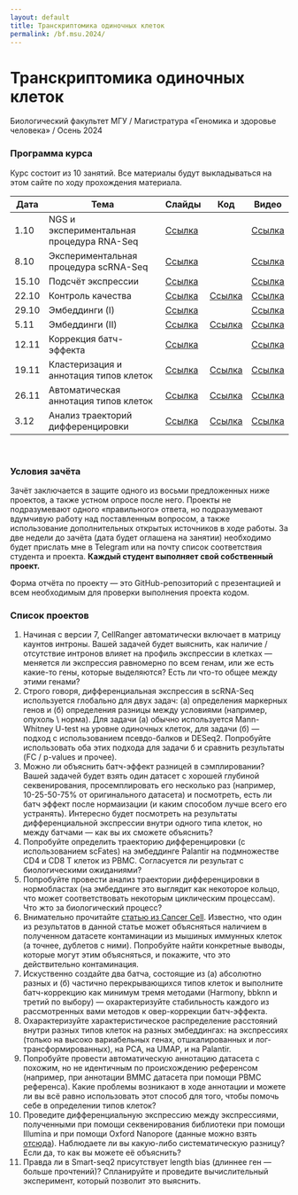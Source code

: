 ```yaml
---
layout: default
title: Транскриптомика одиночных клеток
permalink: /bf.msu.2024/
---
```

# **Транскриптомика одиночных клеток**
Биологический факультет МГУ / Магистратура «Геномика и здоровье человека» / Осень 2024

### Программа курса
Курс состоит из 10 занятий. Все материалы будут выкладываться на этом сайте по ходу прохождения материала.

|Дата|Тема|Слайды|Код|Видео|
|-|-|-|-|-|
|1.10|NGS и экспериментальная процедура RNA-Seq|[Ссылка](https://docs.google.com/presentation/d/1BqxeN5guo2LtBXgBzQ19sVrDjcDfidU2qYjzsYBVrT4/edit?usp=sharing)||[Ссылка](https://youtu.be/LoTAXsJEJEs)|
|8.10|Экспериментальная процедура scRNA-Seq|[Ссылка](https://docs.google.com/presentation/d/1Ik5GsxAgIIw4g1dlbuBshhp2OgmuLYdCUbA0p9iO88M/edit?usp=sharing)||[Ссылка](https://youtu.be/fVz7Ln9NKcg)|
|15.10|Подсчёт экспрессии|[Ссылка](https://docs.google.com/presentation/d/1Pv0MlykqIco_53cb8IzfoUkXiCS8Ip9OU8cti4_3q74/edit?usp=sharing)||[Ссылка](https://youtu.be/3v4has-3d2M)|
|22.10|Контроль качества|[Ссылка](https://docs.google.com/presentation/d/1UtCCebCVwyBm05E27hlXHcPTi2nbzty__xGpo_eHb4o/edit?usp=sharing)|[Ссылка](https://colab.research.google.com/drive/1btQ_tWsvo-IcNpuuGN0Sj9OVUWIb6aQo?usp=sharing)|[Ссылка](https://youtu.be/qegzAWlklUg)|
|29.10|Эмбеддинги (I)|[Ссылка](https://docs.google.com/presentation/d/1mXa0JdOGmAFK8QODllrHP7QVRn9vn4RbBhRcjEND_f0/edit?usp=sharing)||[Ссылка](https://www.youtube.com/watch?v=NYW-Y4hXwyg)|
|5.11|Эмбеддинги (II)|[Ссылка](https://docs.google.com/presentation/d/11fA1ZQe4kl1q6kFbVK4yqfQ2wAquTD7P__nj51P-hPI/edit?usp=sharing)|[Ссылка](https://colab.research.google.com/drive/14RSLTC59noN1XGFHFUhU13ZDNNp0NPxo?usp=sharing)|[Ссылка](https://www.youtube.com/watch?v=i_akAGp4tRw)|
|12.11|Коррекция батч-эффекта|[Ссылка](https://docs.google.com/presentation/d/12iLrznjq---q4B8rLx11gyZAeLo6gh6KjxnpEDNVTSM/edit?usp=sharing)||[Ссылка](https://www.youtube.com/watch?v=ngdaN9XmbfE)|
|19.11|Кластеризация и аннотация типов клеток|[Ссылка](https://docs.google.com/presentation/d/13y-lgqyv73hcUYoPHRFUQXjO6i-YMDk98weMmps8fxc/edit?usp=sharing)|[Ссылка](https://colab.research.google.com/drive/1cJIz4XCL7Jdx8Mi3UTniM4eJNCcyaFjE?usp=sharing)|[Ссылка](https://www.youtube.com/watch?v=1ROjOBFrdJM)|
|26.11|Автоматическая аннотация типов клеток|[Ссылка](https://docs.google.com/presentation/d/1p-0b6ELIE6in7QUni6rchcqf4cG2ViIdI_JBgrblgoY/edit?usp=sharing)|[Ссылка](https://colab.research.google.com/drive/1_I1RQOpds_tJXeLVuD68bwbEd_G3Jaqg?usp=sharing)|[Ссылка](https://www.youtube.com/watch?v=GKu6vxPZ1tQ)|
|3.12|Анализ траекторий дифференцировки|[Ссылка](https://drive.google.com/file/d/1U9O-rnCXe8ASoJ_tkc0GtifMG19CN5AS/view?usp=share_link)|[Ссылка](https://colab.research.google.com/drive/1ijgzKlRYh6As5TOrx8xo61yVW3vSyHGt?usp=sharing)|[Ссылка](https://www.youtube.com/watch?v=N-pZczH0CXk)|

<br>

### Условия зачёта
Зачёт заключается в защите одного из восьми предложенных ниже проектов, а также устном опросе после него.
Проекты не подразумевают одного «правильного» ответа, но подразумевают вдумчивую работу над поставленным вопросом,
а также использование дополнительных открытых источников в ходе работы. За две недели до зачёта (дата будет оглашена на занятии)
необходимо будет прислать мне в Telegram или на почту список соответствия студента и проекта. **Каждый студент выполняет свой собственный проект.**

Форма отчёта по проекту — это GitHub-репозиторий с презентацией и всем необходимым для проверки выполнения проекта кодом.

### Список проектов
1. Начиная с версии 7, CellRanger автоматически включает в матрицу каунтов интроны. Вашей задачей будет выяснить, как наличие / отсутствие интронов влияет на профиль экспрессии в клетках — меняется ли экспрессия равномерно по всем генам, или же есть какие-то гены, которые выделяются? Есть ли что-то общее между этими генами?
2. Строго говоря, дифференциальная экспрессия в scRNA-Seq используется глобально для двух задач: (а) определения маркерных генов и (б) определения разницы между условиями (например, опухоль \ норма). Для задачи (а) обычно используется Mann-Whitney U-test на уровне одиночных клеток, для задачи (б) — подход с использованием псевдо-балков и DESeq2. Попробуйте использовать оба этих подхода для задачи б и сравнить результаты (FC / p-values и прочее).
3. Можно ли объяснить батч-эффект разницей в сэмплировании? Вашей задачей будет взять один датасет с хорошей глубиной секвенирования, просемплировать его несколько раз (например, 10-25-50-75% от оригинального датасета) и посмотреть, есть ли батч эффект после нормаизации (и каким способом лучше всего его устранять). Интересно будет посмотреть на результаты дифференциальной экспрессии внутри одного типа клеток, но между батчами — как вы их сможете объяснить?
4. Попробуйте определить траекторию дифференцировки (с использованием scFates) на эмбеддинге Palantir на подмножестве CD4 и CD8 Т клеток из PBMC. Согласуется ли результат с биологическими ожиданиями?
5. Попробуйте провести анализ траектории дифференцировки в нормобластах (на эмбеддинге это выглядит как некоторое кольцо, что может соответствовать некоторым циклическим процессам). Что жто за биологический процесс?
6. Внимательно прочитайте [статью из Cancer Cell](https://www.sciencedirect.com/science/article/pii/S1535610820306620). Известно, что один из результатов в данной статье может объясняться наличием в полученном датасете контаминации из мышиных иммунных клеток (а точнее, дублетов с ними). Попробуйте найти конкретные выводы, которые могут этим объясняться, и покажите, что это действительно контаминация.
7. Искуственно создайте два батча, состоящие из (а) абсолютно разных и (б) частично перекрывающихся типов клеток и выполните батч-коррекцию как минимум тремя методами (Harmony, bbknn и третий по выбору) — охарактеризуйте стабильность каждого из рассмотренных вами методов к овер-коррекции батч-эффекта.
8. Охарактеризуйте характеристическое распределение расстояний внутри разных типов клеток на разных эмбеддингах: на экспрессиях (только на высоко вариабельных генах, отшкалированных и лог-трансформированных), на PCA, на UMAP, и на Palantir.
9. Попробуйте провести автоматическую аннотацию датасета с похожим, но не идентичным по происхождению референсом (например, при аннотации BMMC датасета при помощи PBMC референса). Какие проблемы возникают в ходе аннотации и можете ли вы всё равно использовать этот способ для того, чтобы помочь себе в определении типов клеток?
10. Проведите дифференциальную экспрессию между экспрессиями, полученными при помощи секвенирования библиотеки при помощи Illumina и при помощи Oxford Nanopore (данные можно взять [отсюда](https://www.nature.com/articles/s41467-020-17800-6)). Наблюдаете ли вы какую-либо систематическую разницу? Если да, то как вы можете её объяснить?
11. Правда ли в Smart-seq2 присутствует length bias (длиннее ген — больше прочтений)? Спланируйте и проведите вычислительный эксперимент, который позволит это выяснить.
